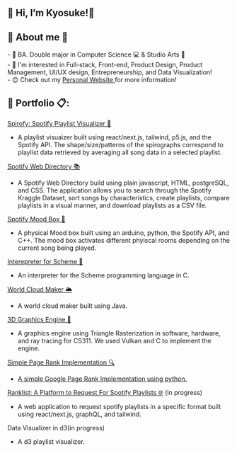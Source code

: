 <h2>🔗 Hi, I’m Kyosuke!👋 </h2>

<h2> 🔗 About me 👀  </h2>
- 🏫 BA. Double major in Computer Science 💻 & Studio Arts 🎨
<br>
- 🌱 I'm interested in Full-stack, Front-end, Product Design, Product Management, UI/UX design, Entrepreneurship, and Data Visualization!
<br>
- 😊 Check out my <a href="https://kyosukeimai.me">Personal Website </a> for more information!

<h2> 🔗 Portfolio 📋: </h2>

<p> <a href="https://spirofy.com">Spirofy: Spotify Playlist Visualizer  🎵</a> <p> 
   
- A playlist visuaizer built using react/next.js, tailwind, p5.js, and the Spotify API. The shape/size/patterns of the spirographs correspond to playlist data retrieved by averaging all song data in a selected playlist. 

  
  
<p> <a href="https://github.com/imaik129/Spotify-Web-App"> Spotify Web Directory  📚</a> <p> 

  - A Spotify Web Directory build using plain javascript, HTML, postgreSQL, and CSS. The application allows you to search through the Spotify Kraggle Dataset, sort songs by characteristics, create playlists, compare playlists in a visual manner, and download playlists as a CSV file.  
 
<p> <a href="https://github.com/imaik129/Spotify-Mood-Box"> Spotify Mood Box  🎁</a> <p> 

  - A physical Mood box built using an arduino, python, the Spotify API, and C++. The mood box activates different phyiscal rooms depending on the current song being played.
  
 
<p> <a href="https://github.com/imaik129/Interpreter-for-Scheme">  Interepreter for Scheme 🐪 </a> <p> 

  - An interpreter for the Scheme programming language in C. 

<p> <a href="https://github.com/imaik129/Word-cloud/tree/main"> World Cloud Maker  🌥️</a> <p> 

  - A world cloud maker built using Java. 

<p> <a href="https://github.com/imaik129/Word-cloud/tree/main"> 3D Graphics Engine 🌲</a> <p> 

  - A graphics engine using Triangle Rasterization in software, hardware, and ray tracing for CS311. We used Vulkan and C to implement the engine. 

<p> <a href="https://github.com/imaik129/Page-Rank-Implementation">Simple Page Rank Implementation 🔍

  - A simple Google Page Rank Implementation using python. 

<p> <a href="https://github.com/imaik129/ranklist">Ranklist: A Platform to Request For Spotify Playlists  🌐</a> (in progress) <p> 

  - A web application to request spotify playlists in a specific format built using react/next.js, graphQL, and tailwind. 

<p> <a href=""> </a> Data Visualizer in d3(in progress) <p> 

  - A d3 playlist visualizer.

<!---
imaik129/imaik129 is a ✨ special ✨ repository because its `README.md` (this file) appears on your GitHub profile.
You can click the Preview link to take a look at your changes.
--->
